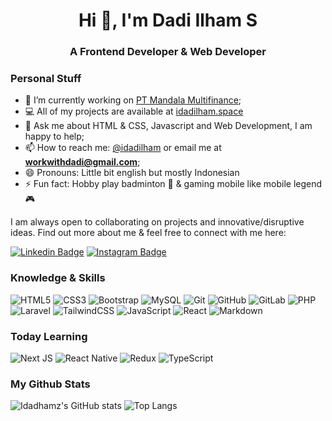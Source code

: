<h1 align="center">Hi 👋, I'm Dadi Ilham S</h1>
<h3 align="center">A Frontend Developer & Web Developer</h3>

### Personal Stuff
- 🔭 I’m currently working on [PT Mandala Multifinance](https://mandalafinance.com/);
- 💻 All of my projects are available at [idadilham.space](https://www.idadilham.space/portofolio)
- 💬 Ask me about HTML & CSS, Javascript and Web Development, I am happy to help;
- 📫 How to reach me: [@idadilham](https://twitter.com/Idadilham) or email me at **workwithdadi@gmail.com**;
- 😄 Pronouns: Little bit english but mostly Indonesian
- ⚡ Fun fact: Hobby play badminton 🏸 & gaming mobile like mobile legend 🎮

I am always open to collaborating on projects and innovative/disruptive ideas. Find out more about me & feel free to connect with me here:

[![Linkedin Badge](https://img.shields.io/badge/-idadilhams-blue?style=flat-square&logo=Linkedin&logoColor=white&link=https://www.linkedin.com/in/idadilhams/)](https://www.linkedin.com/in/idadilhams/)
[![Instagram Badge](https://img.shields.io/badge/-idadcode-purple?style=flat-square&logo=instagram&logoColor=white&link=https://www.instagram.com/idadcode/)](https://www.instagram.com/idadcode/)

### Knowledge & Skills

![HTML5](https://img.shields.io/badge/-HTML5-E34F26?style=flat-square&logo=html5&logoColor=white)
![CSS3](https://img.shields.io/badge/-CSS3-1572B6?style=flat-square&logo=css3)
![Bootstrap](https://img.shields.io/badge/-Bootstrap-563D7C?style=flat-square&logo=bootstrap)
![MySQL](https://img.shields.io/badge/-MySQL-black?style=flat-square&logo=mysql)
![Git](https://img.shields.io/badge/-Git-black?style=flat-square&logo=git)
![GitHub](https://img.shields.io/badge/-GitHub-181717?style=flat-square&logo=github)
![GitLab](https://img.shields.io/badge/-GitLab-FCA121?style=flat-square&logo=gitlab)
![PHP](https://img.shields.io/badge/php-%23777BB4.svg?style=for-the-badge&logo=php&logoColor=white)
![Laravel](https://img.shields.io/badge/laravel-%23FF2D20.svg?style=for-the-badge&logo=laravel&logoColor=white)
![TailwindCSS](https://img.shields.io/badge/-tailwindcss-black?style=flat-square&logo=tailwind-css)
![JavaScript](https://img.shields.io/badge/-JavaScript-black?style=flat-square&logo=javascript)
![React](https://img.shields.io/badge/-React-black?style=flat-square&logo=react)
![Markdown](https://img.shields.io/badge/markdown-%23000000.svg?style=for-the-badge&logo=markdown&logoColor=white)

### Today Learning

![Next JS](https://img.shields.io/badge/Next-black?style=for-the-badge&logo=next.js&logoColor=white)
![React Native](https://img.shields.io/badge/react_native-%2320232a.svg?style=for-the-badge&logo=react&logoColor=%2361DAFB)
![Redux](https://img.shields.io/badge/redux-%23593d88.svg?style=for-the-badge&logo=redux&logoColor=white)
![TypeScript](https://img.shields.io/badge/typescript-%23007ACC.svg?style=for-the-badge&logo=typescript&logoColor=white)

### My Github Stats

![Idadhamz's GitHub stats](https://github-readme-stats.vercel.app/api?username=idadhamz&show_icons=true&count_private=true&theme=apprentice)
![Top Langs](https://github-readme-stats.vercel.app/api/top-langs/?username=idadhamz&layout=compact&theme=apprentice)
